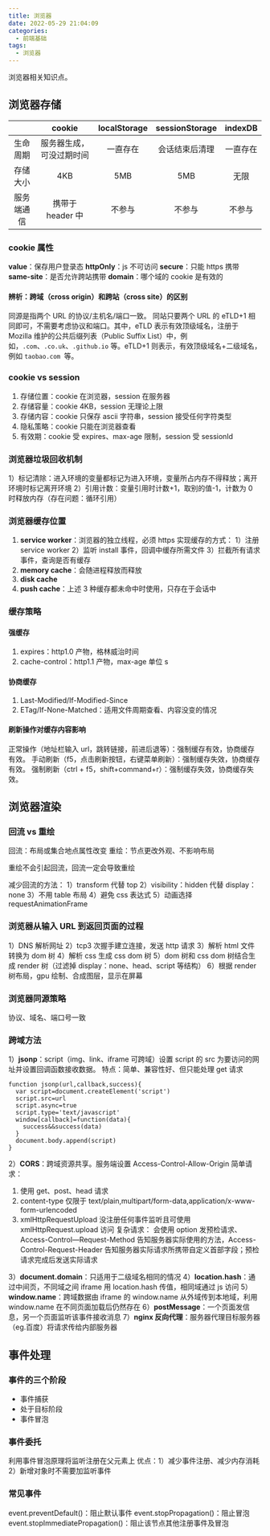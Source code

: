 ```yaml
---
title: 浏览器
date: 2022-05-29 21:04:09
categories:
  - 前端基础
tags:
  - 浏览器
---
```


浏览器相关知识点。

<!-- more -->
<!-- toc -->

## 浏览器存储

|            |          cookie          | localStorage | sessionStorage | indexDB  |
| :--------: | :----------------------: | :----------: | :------------: | :------: |
|  生命周期  | 服务器生成，可没过期时间 |   一直存在   | 会话结束后清理 | 一直存在 |
|  存储大小  |           4KB            |     5MB      |      5MB       |   无限   |
| 服务端通信 |     携带于 header 中     |    不参与    |     不参与     |  不参与  |

### cookie 属性

**value**：保存用户登录态
**httpOnly**：js 不可访问
**secure**：只能 https 携带
**same-site**：是否允许跨站携带
**domain**：哪个域的 cookie 是有效的

#### 辨析：跨域（cross origin）和跨站（cross site）的区别

同源是指两个 URL 的协议/主机名/端口一致。
同站只要两个 URL 的 eTLD+1 相同即可，不需要考虑协议和端口。其中，eTLD 表示有效顶级域名，注册于 Mozilla 维护的公共后缀列表（Public Suffix List）中，例如，`.com`、`.co.uk`、`.github.io` 等。eTLD+1 则表示，有效顶级域名+二级域名，例如 `taobao.com `等。

### cookie vs session

1. 存储位置：cookie 在浏览器，session 在服务器
2. 存储容量：cookie 4KB，session 无理论上限
3. 存储内容：cookie 只保存 ascii 字符串，session 接受任何字符类型
4. 隐私策略：cookie 只能在浏览器查看
5. 有效期：cookie 受 expires、max-age 限制，session 受 sessionId

### 浏览器垃圾回收机制

1）标记清除：进入环境的变量都标记为进入环境，变量所占内存不得释放；离开环境时标记离开环境
2）引用计数：变量引用时计数+1，取别的值-1，计数为 0 时释放内存（存在问题：循环引用）

### 浏览器缓存位置

1. **service worker**：浏览器的独立线程，必须 https
   实现缓存的方式：
   1）注册 service worker
   2）监听 install 事件，回调中缓存所需文件
   3）拦截所有请求事件，查询是否有缓存
2. **memory cache**：会随进程释放而释放
3. **disk cache**
4. **push cache**：上述 3 种缓存都未命中时使用，只存在于会话中

### 缓存策略

#### 强缓存

1. expires：http1.0 产物，格林威治时间
2. cache-control：http1.1 产物，max-age 单位 s

#### 协商缓存

1. Last-Modified/If-Modified-Since
2. ETag/If-None-Matched：适用文件周期查看、内容没变的情况

#### 刷新操作对缓存内容影响

正常操作（地址栏输入 url，跳转链接，前进后退等）：强制缓存有效，协商缓存有效。
手动刷新（f5，点击刷新按钮，右键菜单刷新）：强制缓存失效，协商缓存有效。
强制刷新（ctrl + f5，shift+command+r）：强制缓存失效，协商缓存失效。

## 浏览器渲染

### 回流 vs 重绘

回流：布局或集合地点属性改变
重绘：节点更改外观、不影响布局

重绘不会引起回流，回流一定会导致重绘

减少回流的方法：
1）transform 代替 top
2）visibility：hidden 代替 display：none
3）不用 table 布局
4）避免 css 表达式
5）动画选择 requestAnimationFrame

### 浏览器从输入 URL 到返回页面的过程

1）DNS 解析网址
2）tcp3 次握手建立连接，发送 http 请求
3）解析 html 文件转换为 dom 树
4）解析 css 生成 css dom 树
5）dom 树和 css dom 树结合生成 render 树（过滤掉 display：none、head、script 等结构）
6）根据 render 树布局，gpu 绘制、合成图层，显示在屏幕

### 浏览器同源策略

协议、域名、端口号一致

### 跨域方法

1）**jsonp**：script（img、link、iframe 可跨域）设置 script 的 src 为要访问的网址并设置回调函数接收数据。
特点：简单、兼容性好、但只能处理 get 请求

```
function jsonp(url,callback,success){
  var script=document.createElement('script')
  script.src=url
  script.async=true
  script.type='text/javascript'
  window[callback]=function(data){
    success&&success(data)
  }
  document.body.append(script)
}
```

2）**CORS**：跨域资源共享。服务端设置 Access-Control-Allow-Origin
简单请求：

1. 使用 get、post、head 请求
2. content-type 仅限于 text/plain,multipart/form-data,application/x-www-form-urlencoded
3. xmlHttpRequestUpload 没注册任何事件监听且可使用 xmlHttpRequest.upload 访问
   复杂请求：
   会使用 option 发预检请求、Access-Control—Request-Method 告知服务器实际使用的方法，Access-Control-Request-Header 告知服务器实际请求所携带自定义首部字段；预检请求完成后发送实际请求

3）**document.domain**：只适用于二级域名相同的情况
4）**location.hash**：通过中间页，不同域之间 iframe 用 location.hash 传值，相同域通过 js 访问
5）**window.name**：跨域数据由 iframe 的 window.name 从外域传到本地域，利用 window.name 在不同页面加载后仍然存在
6）**postMessage**：一个页面发信息，另一个页面监听该事件接收消息
7）**nginx 反向代理**：服务器代理目标服务器（eg.百度）将请求传给内部服务器

## 事件处理

### 事件的三个阶段

- 事件捕获
- 处于目标阶段
- 事件冒泡

### 事件委托

利用事件冒泡原理将监听注册在父元素上
优点：1）减少事件注册、减少内存消耗 2）新增对象时不需要加监听事件

### 常见事件

event.preventDefault()：阻止默认事件
event.stopPropagation()：阻止冒泡
event.stopImmediatePropagation()：阻止该节点其他注册事件及冒泡
